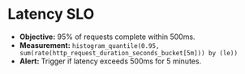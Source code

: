 # Latency SLO

- **Objective:** 95% of requests complete within 500ms.
- **Measurement:** `histogram_quantile(0.95, sum(rate(http_request_duration_seconds_bucket[5m])) by (le))`
- **Alert:** Trigger if latency exceeds 500ms for 5 minutes.

